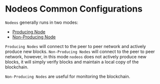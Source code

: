 # Nodeos Common Configurations

`Nodeos` generally runs in two modes:

 * [Producing Node](00_producing-node.md)
 * [Non-Producing Node](01_non-producing-node.md)

`Producing Nodes` will connect to the peer to peer network and actively produce new blocks. `Non-Producing Nodes` will connect to the peer to peer network, however, in this mode `nodeos` does not actively produce new blocks, it will simply verify blocks and maintain a local copy of the blockchain.

`Non-Producing Nodes` are useful for monitoring the blockchain.
